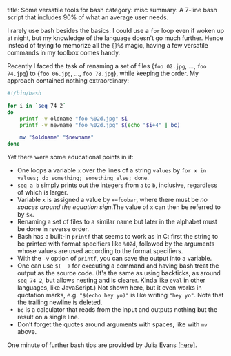 title: Some versatile tools for bash
category: misc
summary: A 7-line bash script that includes 90% of what an average user needs.

I rarely use bash besides the basics: I could use a `for` loop even if woken up at night, but my knowledge of the language doesn't go much further. Hence instead of trying to memorize all the `{}%$` magic, having a few versatile commands in my toolbox comes handy.

Recently I faced the task of renaming a set of files {`foo 02.jpg`, ..., `foo 74.jpg`} to {`foo 06.jpg`, ..., `foo 78.jpg`}, while keeping the order. My approach contained nothing extraordinary:
```bash
#!/bin/bash

for i in `seq 74 2`
do
    printf -v oldname "foo %02d.jpg" $i
    printf -v newname "foo %02d.jpg" $(echo "$i+4" | bc)

    mv "$oldname" "$newname"
done
```

Yet there were some educational points in it:
 - One loops a variable `x` over the lines of a string `values` by `for x in values; do something; something_else; done`.
 - `seq a b` simply prints out the integers from `a` to `b`, inclusive, regardless of which is larger.
 - Variable `x` is assigned a value by `x=foobar`, where there must be _no spaces around the equation sign_.The value of `x` can then be referred to by `$x`.
 - Renaming a set of files to a similar name but later in the alphabet must be done in reverse order.
 - Bash has a built-in `printf` that seems to work as in C: first the string to be printed with format specifiers like `%02d`, followed by the arguments whose values are used according to the format specifiers.
 - With the `-v` option of `printf`, you can save the output into a variable.
 - One can use `$(  )` for executing a command and having bash treat the output as the source code. (It's the same as using backticks, as around `seq 74 2`, but allows nesting and is clearer. Kinda like `eval` in other languages, like JavaScript.) Not shown here, but it even works in quotation marks, e.g. `"$(echo hey yo)"` is like writing `"hey yo"`. Note that the trailing newline is deleted.
 - `bc` is a calculator that reads from the input and outputs nothing but the result on a single line.
 - Don’t forget the quotes around arguments with spaces, like with `mv` above.

One minute of further bash tips are provided by Julia Evans [[here]](https://drawings.jvns.ca/bashtips/).

